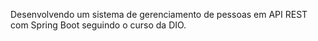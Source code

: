 ﻿Desenvolvendo um sistema de gerenciamento de pessoas em API REST com Spring Boot seguindo o curso da DIO.
